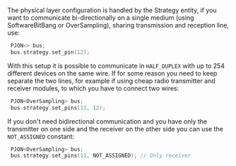 The physical layer configuration is handled by the Strategy entity, if you want to communicate bi-directionally on a single medium (using SoftwareBitBang or OverSampling), sharing transmission and reception line, use:
```cpp  
 PJON<> bus;
 bus.strategy.set_pin(12);
```

With this setup it is possible to communicate in `HALF_DUPLEX` with up to 254 different devices on the same wire.
If for some reason you need to keep separate the two lines, for example if using cheap radio transmitter and receiver modules, to which you have to connect two wires:
```cpp  
 PJON<OverSampling> bus;
 bus.strategy.set_pins(11, 12);
```

If you don't need bidirectional communication and you have only the transmitter on one side and the receiver on the other side you can use the `NOT_ASSIGNED` constant:
```cpp  
 PJON<OverSampling> bus;
 bus.strategy.set_pins(11, NOT_ASSIGNED); // Only receiver
```
